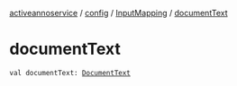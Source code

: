 [activeannoservice](../../index.md) / [config](../index.md) / [InputMapping](index.md) / [documentText](./document-text.md)

# documentText

`val documentText: `[`DocumentText`](../-document-text/index.md)